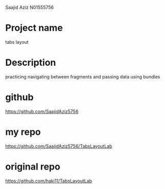 Saajid Aziz N01555756
# Project name 
tabs layout

# Description
practicing navigating between fragments and passing data using bundles

# github
https://github.com/SaajidAziz5756

# my repo
https://github.com/SaajidAziz5756/TabsLayoutLab

# original repo

https://github.com/haki11/TabsLayoutLab
